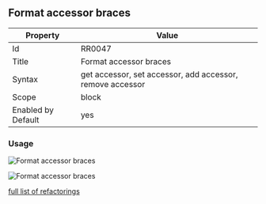 ## Format accessor braces

Property | Value
--- | --- 
Id | RR0047
Title | Format accessor braces
Syntax | get accessor, set accessor, add accessor, remove accessor
Scope | block
Enabled by Default | yes

### Usage

![Format accessor braces](../../images/refactorings/FormatAccessorBracesOnMultipleLines.png)

![Format accessor braces](../../images/refactorings/FormatAccessorBracesOnSingleLine.png)

[full list of refactorings](Refactorings.md)
